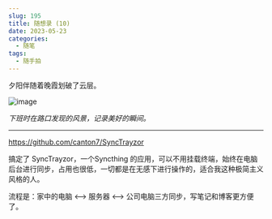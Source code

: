 ```yaml
---
slug: 195
title: 随想录 (10)
date: 2023-05-23
categories: 
  - 随笔
tags:
  - 随手拍
---
```


夕阳伴随着晚霞划破了云层。

![image](https://imgurl.zishu.me/images/2023/05/23/646ca5ba36e66.webp)

*下班时在路口发现的风景，记录美好的瞬间。*

---

https://github.com/canton7/SyncTrayzor

搞定了 SyncTrayzor，一个Syncthing 的应用，可以不用挂载终端，始终在电脑后台进行同步，占用也很低，一切都是在无感下进行操作的，适合我这种极简主义风格的人。

流程是：家中的电脑 <--> 服务器 <--> 公司电脑三方同步，写笔记和博客更方便了。
